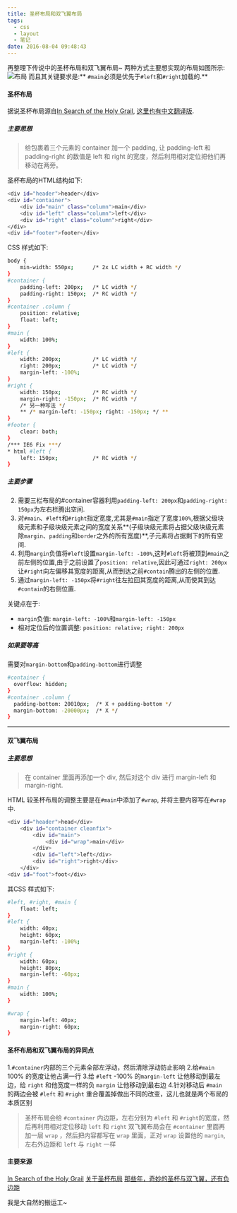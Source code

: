 ```yaml
---
title: 圣杯布局和双飞翼布局
tags:
  - css
  - layout
  - 笔记
date: 2016-08-04 09:48:43
---
```


再整理下传说中的圣杯布局和双飞翼布局~
两种方式主要想实现的布局如图所示:
![布局](http://zoneke-img.b0.upaiyun.com/418f7f9fbc1335a2753ff03c1113d203.png)
而且其关键要求是:** `#main`必须是优先于`#left`和`#right`加载的.**
#### 圣杯布局
据说圣杯布局源自[In Search of the Holy Grail](http://alistapart.com/article/holygrail), [这里也有中文翻译版](https://segmentfault.com/a/1190000004524159).
##### 主要思想
> 给包裹着三个元素的 container 加一个 padding, 让 padding-left 和 padding-right 的数值是 left 和 right 的宽度，然后利用相对定位把他们再移动在两旁。

圣杯布局的HTML结构如下:
``` bash
<div id="header">header</div>
<div id="container">
    <div id="main" class="column">main</div>
    <div id="left" class="column">left</div>
    <div id="right" class="column">right</div>
</div>
<div id="footer">footer</div>
```

CSS 样式如下:
``` bash
body {
    min-width: 550px;      /* 2x LC width + RC width */
}
#container {
    padding-left: 200px;   /* LC width */
    padding-right: 150px;  /* RC width */
}
#container .column {
    position: relative;
    float: left;
}
#main {
    width: 100%;
}
#left {
    width: 200px;          /* LC width */
    right: 200px;          /* LC width */
    margin-left: -100%;
}
#right {
    width: 150px;          /* RC width */
    margin-right: -150px;  /* RC width */
    /* 另一种写法 */
    ** /* margin-left: -150px; right: -150px; */ **
}
#footer {
    clear: both;
}
/*** IE6 Fix ***/
* html #left {
    left: 150px;           /* RC width */
}
```
##### 主要步骤
2. 需要三栏布局的#container容器利用`padding-left: 200px`和`padding-right: 150px`为左右栏腾出空间.
3. 对`#main`、`#left`和`#right`指定宽度,尤其是`#main`指定了宽度`100%`,根据父级块级元素和子级块级元素之间的宽度关系**(子级块级元素将占据父级块级元素除`margin`、`padding`和`border`之外的所有宽度)**,子元素将占据剩下的所有空间.
4. 利用`margin`负值将`#left`设置`margin-left: -100%`,这时`#left`将被顶到`#main`之前左侧的位置,由于之前设置了`position: relative`,因此可通过`right: 200px`让`#right`向左偏移其宽度的距离,从而到达之前`#contain`腾出的左侧的位置.
5. 通过`margin-left: -150px`将`#right`往左拉回其宽度的距离,从而使其到达`#contain`的右侧位置.

关键点在于: 
- `margin`负值: `margin-left: -100%`和`margin-left: -150px`
- 相对定位后的位置调整: `position: relative; right: 200px`

##### 如果要等高
需要对`margin-bottom`和`padding-bottom`进行调整
``` bash
#container {
  overflow: hidden;
}
#container .column {
  padding-bottom: 20010px;  /* X + padding-bottom */
  margin-bottom: -20000px;  /* X */
}
```
*****
#### 双飞翼布局
##### 主要思想
> 在 container 里面再添加一个 div, 然后对这个 div 进行 margin-left 和 margin-right.

HTML 较圣杯布局的调整主要是在`#main`中添加了`#wrap`, 并将主要内容写在`#wrap`中.
``` bash
<div id="header">head</div>
    <div id="container cleanfix">
        <div id="main">
            <div id="wrap">main</div>
        </div>
        <div id="left">left</div>
        <div id="right">right</div>
    </div>
<div id="foot">foot</div>
```
其CSS 样式如下:
``` bash
#left, #right, #main {
    float: left;
}
#left {
    width: 40px;
    height: 60px;
    margin-left: -100%;
}
#right {
    width: 60px;
    height: 80px;
    margin-left: -60px;
}
#main {
    width: 100%;
}

#wrap {
    margin-left: 40px;
    margin-right: 60px;
}
```

#### 圣杯布局和双飞翼布局的异同点
1.`#container`内部的三个元素全部左浮动，然后清除浮动防止影响
2.给`#main` 100% 的宽度让他占满一行
3.给 `#left` -100% 的`margin-left` 让他移动到最左边，给 `right` 和他宽度一样的负 `margin` 让他移动到最右边
4.针对移动后 `#main` 的两边会被 `#left` 和 `#right` 重合覆盖掉做出不同的改变，这儿也就是两个布局的本质区别
   > 圣杯布局会给 `#container` 内边距，左右分别为 `#left` 和 `#right`的宽度，然后再利用相对定位移动 `left` 和 `right`
   > 双飞翼布局会在 `#container` 里面再加一层 `wrap` ，然后把内容都写在 `wrap` 里面，正对 `wrap` 设置他的 `margin`, 左右外边距和 `left` 与 `right` 一样



#### 主要来源
[In Search of the Holy Grail](http://alistapart.com/article/holygrail)
[关于圣杯布局](https://segmentfault.com/a/1190000004524159)
[那些年，奇妙的圣杯与双飞翼，还有负边距](https://segmentfault.com/a/1190000004579886#articleHeader1)

我是大自然的搬运工~